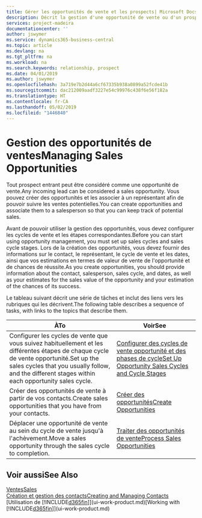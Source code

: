 ```yaml
---
title: Gérer les opportunités de vente et les prospects| Microsoft Docs
description: Décrit la gestion d'une opportunité de vente ou d'un prospect entrant dans Business Central, et l'association de l'opportunité à un représentant pour effectuer le suivi des ventes potentielles.
services: project-madeira
documentationcenter: ''
author: jswymer
ms.service: dynamics365-business-central
ms.topic: article
ms.devlang: na
ms.tgt_pltfrm: na
ms.workload: na
ms.search.keywords: relationship, prospect
ms.date: 04/01/2019
ms.author: jswymer
ms.openlocfilehash: 3a719e7b2d44a6cf67335b938a0899a52fcde41b
ms.sourcegitcommit: dac212009aadf3227e54c99976c438f6e56f182a
ms.translationtype: HT
ms.contentlocale: fr-CA
ms.lasthandoff: 05/02/2019
ms.locfileid: "1446840"
---
```

# <a name="managing-sales-opportunities"></a><span data-ttu-id="db6de-103">Gestion des opportunités de ventes</span><span class="sxs-lookup"><span data-stu-id="db6de-103">Managing Sales Opportunities</span></span>
<span data-ttu-id="db6de-104">Tout prospect entrant peut être considéré comme une opportunité de vente.</span><span class="sxs-lookup"><span data-stu-id="db6de-104">Any incoming lead can be considered a sales opportunity.</span></span> <span data-ttu-id="db6de-105">Vous pouvez créer des opportunités et les associer à un représentant afin de pouvoir suivre les ventes potentielles.</span><span class="sxs-lookup"><span data-stu-id="db6de-105">You can create opportunities and associate them to a salesperson so that you can keep track of potential sales.</span></span>

<span data-ttu-id="db6de-106">Avant de pouvoir utiliser la gestion des opportunités, vous devez configurer les cycles de vente et les étapes correspondantes.</span><span class="sxs-lookup"><span data-stu-id="db6de-106">Before you can start using opportunity management, you must set up sales cycles and sales cycle stages.</span></span> <span data-ttu-id="db6de-107">Lors de la création des opportunités, vous devez fournir des informations sur le contact, le représentant, le cycle de vente et les dates, ainsi que vos estimations en termes de valeur de vente de l'opportunité et de chances de réussite.</span><span class="sxs-lookup"><span data-stu-id="db6de-107">As you create opportunities, you should provide information about the contact, salesperson, sales cycle, and dates, as well as your estimates for the sales value of the opportunity and your estimation of the chances of its success.</span></span>

<span data-ttu-id="db6de-108">Le tableau suivant décrit une série de tâches et inclut des liens vers les rubriques qui les décrivent.</span><span class="sxs-lookup"><span data-stu-id="db6de-108">The following table describes a sequence of tasks, with links to the topics that describe them.</span></span>

| <span data-ttu-id="db6de-109">À</span><span class="sxs-lookup"><span data-stu-id="db6de-109">To</span></span> | <span data-ttu-id="db6de-110">Voir</span><span class="sxs-lookup"><span data-stu-id="db6de-110">See</span></span> |
| --- | --- |
| <span data-ttu-id="db6de-111">Configurer les cycles de vente que vous suivez habituellement et les différentes étapes de chaque cycle de vente opportunité.</span><span class="sxs-lookup"><span data-stu-id="db6de-111">Set up the sales cycles that you usually follow, and the different stages within each opportunity sales cycle.</span></span> |[<span data-ttu-id="db6de-112">Configurer des cycles de vente opportunité et des phases de cycle</span><span class="sxs-lookup"><span data-stu-id="db6de-112">Set Up Opportunity Sales Cycles and Cycle Stages</span></span>](marketing-how-setup-opportunity-sales-cycles-stages.md) |
| <span data-ttu-id="db6de-113">Créer des opportunités de vente à partir de vos contacts.</span><span class="sxs-lookup"><span data-stu-id="db6de-113">Create sales opportunities that you have from your contacts.</span></span> |[<span data-ttu-id="db6de-114">Créer des opportunités</span><span class="sxs-lookup"><span data-stu-id="db6de-114">Create Opportunities</span></span>](marketing-how-create-opportunities.md) |
| <span data-ttu-id="db6de-115">Déplacer une opportunité de vente au sein du cycle de vente jusqu'à l'achèvement.</span><span class="sxs-lookup"><span data-stu-id="db6de-115">Move a sales opportunity through the sales cycle to completion.</span></span> |[<span data-ttu-id="db6de-116">Traiter des opportunités de vente</span><span class="sxs-lookup"><span data-stu-id="db6de-116">Process Sales Opportunities</span></span>](marketing-processing-sales-opportunities.md) |

## <a name="see-also"></a><span data-ttu-id="db6de-117">Voir aussi</span><span class="sxs-lookup"><span data-stu-id="db6de-117">See Also</span></span>
[<span data-ttu-id="db6de-118">Ventes</span><span class="sxs-lookup"><span data-stu-id="db6de-118">Sales</span></span>](sales-manage-sales.md)  
[<span data-ttu-id="db6de-119">Création et gestion des contacts</span><span class="sxs-lookup"><span data-stu-id="db6de-119">Creating and Managing Contacts</span></span>](marketing-contacts.md)  
<span data-ttu-id="db6de-120">[Utilisation de [!INCLUDE[d365fin](includes/d365fin_md.md)]](ui-work-product.md)</span><span class="sxs-lookup"><span data-stu-id="db6de-120">[Working with [!INCLUDE[d365fin](includes/d365fin_md.md)]](ui-work-product.md)</span></span>
